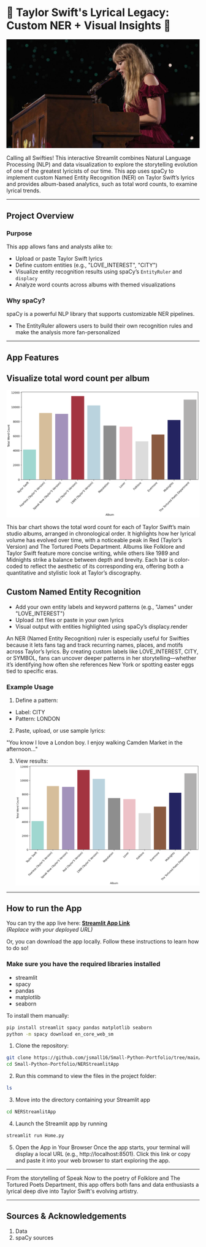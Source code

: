# 🎤 Taylor Swift's Lyrical Legacy: Custom NER + Visual Insights 🎤
![TSPIANO](maxresdefault.jpg)

Calling all Swifties! This interactive Streamlit combines Natural Language Processing (NLP) and data visualization to explore the storytelling evolution of one of the greatest lyricists of our time. This app uses spaCy to implement custom Named Entity Recognition (NER) on Taylor Swift’s lyrics and provides album-based analytics, such as total word counts, to examine lyrical trends.

---

## Project Overview

### Purpose
This app allows fans and analysts alike to:
- Upload or paste Taylor Swift lyrics
- Define custom entities (e.g., "LOVE_INTEREST", "CITY")
- Visualize entity recognition results using spaCy’s `EntityRuler` and `displacy`
- Analyze word counts across albums with themed visualizations

### Why spaCy?
spaCy is a powerful NLP library that supports customizable NER pipelines. 
- The EntityRuler allowers users to build their own recognition rules and make the analysis more fan-personalized
---

## App Features 

## Visualize total word count per album

![TSDATA](TSDATA.png)

This bar chart shows the total word count for each of Taylor Swift’s main studio albums, arranged in chronological order. It highlights how her lyrical volume has evolved over time, with a noticeable peak in Red (Taylor’s Version) and The Tortured Poets Department. Albums like Folklore and Taylor Swift feature more concise writing, while others like 1989 and Midnights strike a balance between depth and brevity. Each bar is color-coded to reflect the aesthetic of its corresponding era, offering both a quantitative and stylistic look at Taylor’s discography.


## Custom Named Entity Recognition 
- Add your own entity labels and keyword patterns (e.g., "James" under "LOVE_INTEREST")
- Upload .txt files or paste in your own lyrics
- Visual output with entities highlighted using spaCy’s displacy.render

An NER (Named Entity Recognition) ruler is especially useful for Swifties because it lets fans tag and track recurring names, places, and motifs across Taylor’s lyrics. By creating custom labels like LOVE_INTEREST, CITY, or SYMBOL, fans can uncover deeper patterns in her storytelling—whether it’s identifying how often she references New York or spotting easter eggs tied to specific eras.

### Example Usage
1. Define a pattern:
- Label: CITY
- Pattern: LONDON

2. Paste, upload, or use sample lyrics:

"You know I love a London boy. I enjoy walking Camden Market in the afternoon..."

3. View results:
![TSDATA](TSDATA.png)

---
## How to run the App

You can try the app live here: [**Streamlit App Link**](https://your-app-url.streamlit.app)  
*(Replace with your deployed URL)*

Or, you can download the app locally. Follow these instructions to learn how to do so!

### Make sure you have the required libraries installed
  - streamlit
  - spacy
  - pandas
  - matplotlib
  - seaborn

To install them manually:
```bash
pip install streamlit spacy pandas matplotlib seaborn
python -m spacy download en_core_web_sm
```

1. Clone the repository:
```bash
git clone https://github.com/jsmall16/Small-Python-Portfolio/tree/main/NERStreamlitApp
cd Small-Python-Portfolio/NERStreamlitApp
```

2. Run this command to view the files in the project folder:
```bash
ls
```
3. Move into the directory containing your Streamlit app
```bash
cd NERStreamlitApp
```
4. Launch the Streamlit app by running
```bash
streamlit run Home.py
```
5. Open the App in Your Browser Once the app starts, your terminal will display a local URL (e.g., http://localhost:8501). Click this link or copy and paste it into your web browser to start exploring the app.

---

From the storytelling of Speak Now to the poetry of Folklore and The Tortured Poets Department, this app offers both fans and data enthusiasts a lyrical deep dive into Taylor Swift's evolving artistry.

---

## Sources & Acknowledgements

1. Data
2. spaCy sources
